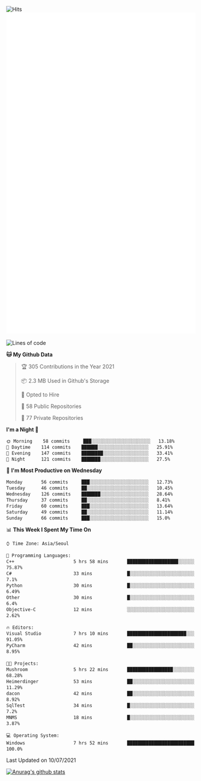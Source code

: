 ![Hits](https://hits.seeyoufarm.com/api/count/incr/badge.svg?url=https%3A%2F%2Fgithub.com%2Fkokose1234&count_bg=%2379C83D&title_bg=%23555555&icon=apple.svg&icon_color=%23E7E7E7&title=hits&edge_flat=false)
<br/>
![Metrics](https://github.com/kokose1234/kokose1234/blob/main/github-metrics.svg)

<!--START_SECTION:waka-->
![Lines of code](https://img.shields.io/badge/From%20Hello%20World%20I%27ve%20Written-13.1%20million%20lines%20of%20code-blue)

**🐱 My Github Data** 

> 🏆 305 Contributions in the Year 2021
 > 
> 📦 2.3 MB Used in Github's Storage 
 > 
> 💼 Opted to Hire
 > 
> 📜 58 Public Repositories 
 > 
> 🔑 77 Private Repositories  
 > 
**I'm a Night 🦉** 

```text
🌞 Morning    58 commits     ███░░░░░░░░░░░░░░░░░░░░░░   13.18% 
🌆 Daytime    114 commits    ██████░░░░░░░░░░░░░░░░░░░   25.91% 
🌃 Evening    147 commits    ████████░░░░░░░░░░░░░░░░░   33.41% 
🌙 Night      121 commits    ███████░░░░░░░░░░░░░░░░░░   27.5%

```
📅 **I'm Most Productive on Wednesday** 

```text
Monday       56 commits     ███░░░░░░░░░░░░░░░░░░░░░░   12.73% 
Tuesday      46 commits     ██░░░░░░░░░░░░░░░░░░░░░░░   10.45% 
Wednesday    126 commits    ███████░░░░░░░░░░░░░░░░░░   28.64% 
Thursday     37 commits     ██░░░░░░░░░░░░░░░░░░░░░░░   8.41% 
Friday       60 commits     ███░░░░░░░░░░░░░░░░░░░░░░   13.64% 
Saturday     49 commits     ██░░░░░░░░░░░░░░░░░░░░░░░   11.14% 
Sunday       66 commits     ███░░░░░░░░░░░░░░░░░░░░░░   15.0%

```


📊 **This Week I Spent My Time On** 

```text
⌚︎ Time Zone: Asia/Seoul

💬 Programming Languages: 
C++                      5 hrs 58 mins       ███████████████████░░░░░░   75.87% 
C#                       33 mins             █░░░░░░░░░░░░░░░░░░░░░░░░   7.1% 
Python                   30 mins             █░░░░░░░░░░░░░░░░░░░░░░░░   6.49% 
Other                    30 mins             █░░░░░░░░░░░░░░░░░░░░░░░░   6.4% 
Objective-C              12 mins             ░░░░░░░░░░░░░░░░░░░░░░░░░   2.62%

🔥 Editors: 
Visual Studio            7 hrs 10 mins       ██████████████████████░░░   91.05% 
PyCharm                  42 mins             ██░░░░░░░░░░░░░░░░░░░░░░░   8.95%

🐱‍💻 Projects: 
Mushroom                 5 hrs 22 mins       █████████████████░░░░░░░░   68.28% 
Heimerdinger             53 mins             ██░░░░░░░░░░░░░░░░░░░░░░░   11.29% 
dacon                    42 mins             ██░░░░░░░░░░░░░░░░░░░░░░░   8.92% 
SqlTest                  34 mins             █░░░░░░░░░░░░░░░░░░░░░░░░   7.2% 
MNMS                     18 mins             █░░░░░░░░░░░░░░░░░░░░░░░░   3.87%

💻 Operating System: 
Windows                  7 hrs 52 mins       █████████████████████████   100.0%

```


 Last Updated on 10/07/2021
<!--END_SECTION:waka-->

[![Anurag's github stats](https://github-readme-stats.vercel.app/api?username=kokose1234&theme=dracula)](https://github.com/anuraghazra/github-readme-stats)



	
